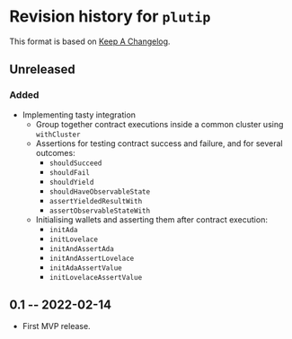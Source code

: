 # Revision history for `plutip`

This format is based on [Keep A Changelog](https://keepachangelog.com/en/1.0.0).

## Unreleased

### Added

- Implementing tasty integration
  - Group together contract executions inside a common cluster using `withCluster`
  - Assertions for testing contract success and failure, and for several outcomes:
    - `shouldSucceed`
    - `shouldFail`
    - `shouldYield`
    - `shouldHaveObservableState`
    - `assertYieldedResultWith`
    - `assertObservableStateWith`
  - Initialising wallets and asserting them after contract execution:
    - `initAda`
    - `initLovelace`
    - `initAndAssertAda`
    - `initAndAssertLovelace`
    - `initAdaAssertValue`
    - `initLovelaceAssertValue`

## 0.1 -- 2022-02-14

- First MVP release.
